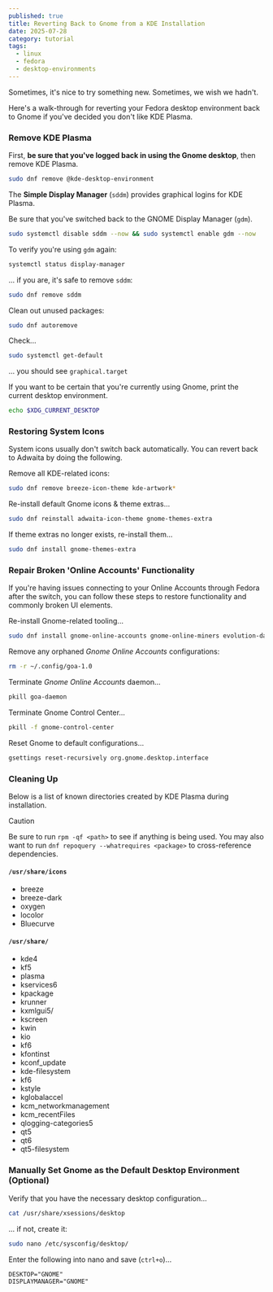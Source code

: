 ```yaml
---
published: true
title: Reverting Back to Gnome from a KDE Installation
date: 2025-07-28
category: tutorial
tags:
  - linux
  - fedora
  - desktop-environments
---
```


Sometimes, it's nice to try something new. Sometimes, we wish we hadn't. 

Here's a walk-through for reverting your Fedora desktop environment back to Gnome if you've decided you don't like KDE Plasma.

### Remove KDE Plasma

First, **be sure that you've logged back in using the Gnome desktop**, then remove KDE Plasma.

```bash
sudo dnf remove @kde-desktop-environment
```

The **Simple Display Manager** (`sddm`) provides graphical logins for KDE Plasma. 

Be sure that you've switched back to the GNOME Display Manager (`gdm`).

```bash
sudo systemctl disable sddm --now && sudo systemctl enable gdm --now
```

To verify you're using `gdm` again:

```bash
systemctl status display-manager
```

... if you are, it's safe to remove `sddm`:

```bash
sudo dnf remove sddm
```

Clean out unused packages:
```bash
sudo dnf autoremove
```

Check...
```bash
sudo systemctl get-default
```
... you should see `graphical.target`


If you want to be certain that you're currently using Gnome, print the current desktop environment. 

```bash
echo $XDG_CURRENT_DESKTOP
```


### Restoring System Icons

System icons usually don't switch back automatically. You can revert back to Adwaita by doing the following.

Remove all KDE-related icons:
```bash
sudo dnf remove breeze-icon-theme kde-artwork*
```

Re-install default Gnome icons & theme extras...
```bash
sudo dnf reinstall adwaita-icon-theme gnome-themes-extra
```

If theme extras no longer exists, re-install them...
```bash
sudo dnf install gnome-themes-extra
```


### Repair Broken 'Online Accounts' Functionality

If you're having issues connecting to your Online Accounts through Fedora after the switch, you can follow these steps to restore functionality and commonly broken UI elements.

Re-install Gnome-related tooling...
```bash
sudo dnf install gnome-online-accounts gnome-online-miners evolution-data-server
```

Remove any orphaned *Gnome Online Accounts* configurations:
```bash
rm -r ~/.config/goa-1.0
```

Terminate *Gnome Online Accounts* daemon...
```bash
pkill goa-daemon
```

Terminate Gnome Control Center...
```bash
pkill -f gnome-control-center
```

Reset Gnome to default configurations...
```bash
gsettings reset-recursively org.gnome.desktop.interface
```

### Cleaning Up

Below is a list of known directories created by KDE Plasma during installation.

> [!CAUTION]
> Be sure to run `rpm -qf <path>` to see if anything is being used. You may also want to run `dnf repoquery --whatrequires <package>` to cross-reference dependencies.

#### `/usr/share/icons`
- breeze
- breeze-dark
- oxygen
- locolor
- Bluecurve

#### `/usr/share/`
- kde4
- kf5
- plasma
- kservices6
- kpackage
- krunner
- kxmlgui5/
- kscreen
- kwin
- kio
- kf6
- kfontinst
- kconf_update
- kde-filesystem
- kf6
- kstyle
- kglobalaccel
- kcm_networkmanagement
- kcm_recentFiles
- qlogging-categories5
- qt5
- qt6
- qt5-filesystem

### Manually Set Gnome as the Default Desktop Environment (Optional)

Verify that you have the necessary desktop configuration...
```bash
cat /usr/share/xsessions/desktop
```

... if not, create it:
```bash
sudo nano /etc/sysconfig/desktop/
```

Enter the following into nano and save (`ctrl+o`)...
```
DESKTOP="GNOME"
DISPLAYMANAGER="GNOME"
```

